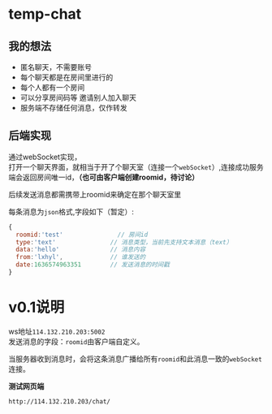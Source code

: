 # temp-chat

## 我的想法
 * 匿名聊天，不需要账号
 * 每个聊天都是在房间里进行的     
 * 每个人都有一个房间   
 * 可以分享房间码等 邀请别人加入聊天      
 * 服务端不存储任何消息，仅作转发

## 后端实现
通过webSocket实现，     
打开一个聊天界面，就相当于开了个聊天室（连接一个`webSocket`）,连接成功服务端会返回房间唯一id，**（也可由客户端创建roomid，待讨论）**

后续发送消息都需携带上roomid来确定在那个聊天室里

每条消息为`json`格式,字段如下（暂定）:  
```js
{
  roomid:'test'               // 房间id
  type:'text'               // 消息类型，当前先支持文本消息（text）
  data:'hello'              // 消息内容
  from:'lxhyl',             // 谁发送的
  date:1636574963351        // 发送消息的时间戳
}
```



# v0.1说明

ws地址`114.132.210.203:5002`  
发送消息的字段：`roomid`由客户端自定义。

当服务器收到消息时，会将这条消息广播给所有`roomid`和此消息一致的`webSocket`连接。


**测试网页端**   

`http://114.132.210.203/chat/`
  

